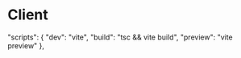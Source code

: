 # Client



"scripts": {
    "dev": "vite",
    "build": "tsc && vite build",
    "preview": "vite preview"
  },
